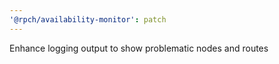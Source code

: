 ```yaml
---
'@rpch/availability-monitor': patch
---
```


Enhance logging output to show problematic nodes and routes
